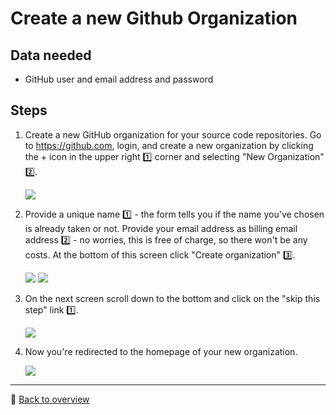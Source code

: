 # Create a new Github Organization

## Data needed
* GitHub user and email address and password

## Steps

1. Create a new GitHub organization for your source code repositories. Go to https://github.com, login, and create a new organization by clicking the + icon in the upper right :one: corner and selecting "New Organization" :two:.

    ![](../assets/new-org.png)

1. Provide a unique name :one: - the form tells you if the name you've chosen is already taken or not. Provide your email address as billing email address :two: - no worries, this is free of charge, so there won't be any costs. At the bottom of this screen click "Create organization" :three:.

    ![](../assets/org-detail1.png)
    ![](../assets/org-detail2.png)

1. On the next screen scroll down to the bottom and click on the "skip this step" link :one:.

    ![](../assets/skip-details.png)
    
1. Now you're redirected to the homepage of your new organization.

    ![](../assets/org-ready.png)

---

:arrow_up_small: [Back to overview](README.md)
